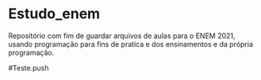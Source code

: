 # Estudo_enem
Repositório com fim de guardar arquivos de aulas para o ENEM 2021, usando programação para fins de pratica e dos ensinamentos e da própria programação. 

#Teste.push